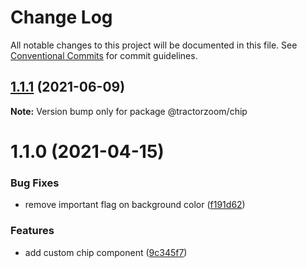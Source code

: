 # Change Log

All notable changes to this project will be documented in this file.
See [Conventional Commits](https://conventionalcommits.org) for commit guidelines.

## [1.1.1](https://github.com/TractorZoom/component-library/compare/@tractorzoom/chip@1.1.0...@tractorzoom/chip@1.1.1) (2021-06-09)

**Note:** Version bump only for package @tractorzoom/chip





# 1.1.0 (2021-04-15)


### Bug Fixes

* remove important flag on background color ([f191d62](https://github.com/TractorZoom/component-library/commit/f191d6205cca7ce8a53c7eae2ad0cc50fd1ff6d4))


### Features

* add custom chip component ([9c345f7](https://github.com/TractorZoom/component-library/commit/9c345f74e003e62c584b03db36a1bfef4b966c2c))
